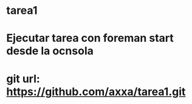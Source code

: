 # tarea1
# Ejecutar tarea con foreman start desde la ocnsola
# git url: https://github.com/axxa/tarea1.git
